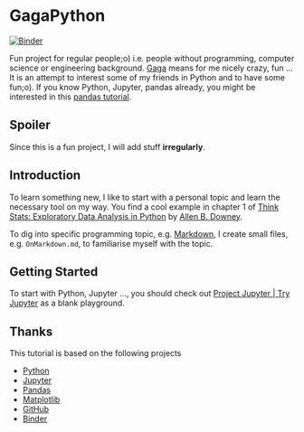 # GagaPython

[![Binder](http://mybinder.org/badge_logo.svg)](https://mybinder.org/v2/gh/StarwolfDancingWithHisPack/GagaPython/GettingStarted?urlpath=tree/index.ipynb)

Fun project for regular people;o) i.e. people without programming, computer science or engineering background. [Gaga](https://www.duden.de/rechtschreibung/gaga_nicht_recht_bei_Verstand) means for me nicely crazy, fun ... It is an attempt to interest some of my friends in Python and to have some fun;o). If you know Python, Jupyter, pandas already, you might be interested in this [pandas tutorial](https://github.com/jorisvandenbossche/pandas-tutorial/blob/master/README.md).

## Spoiler
Since this is a fun project, I will add stuff **irregularly**.

## Introduction
To learn something new, I like to start with a personal topic and learn the necessary tool on my way. You find a cool example in chapter 1 of [Think Stats: Exploratory Data Analysis in Python](http://greenteapress.com/thinkstats2/html/thinkstats2002.html) by [Allen B. Downey](https://en.wikipedia.org/wiki/Allen_B._Downey).

To dig into specific programming topic, e.g. [Markdown](https://en.wikipedia.org/wiki/Markdown), I create small files, e.g. `OnMarkdown.md`, to familiarise myself with the topic. 

## Getting Started
To start with Python, Jupyter ..., you should check out [Project Jupyter | Try Jupyter](https://jupyter.org/try) as a blank playground. 

## Thanks
This tutorial is based on the following projects
- [Python](https://www.python.org)
- [Jupyter](https://jupyter.org)
- [Pandas](https://pandas.pydata.org)
- [Matplotlib](https://matplotlib.org)
- [GitHub](https://github.com)
- [Binder](https://mybinder.org)
